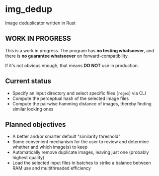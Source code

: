 # img_dedup
Image deduplicator written in Rust

## WORK IN PROGRESS
This is a work in progress. The program has **no testing whatsoever**, and there is **no guarantee whatsoever** on forward-compatibility.

If it's not obvious enough, that means **DO NOT** use in production.

## Current status
- Specify an input directory and select specific files (`regex`) via CLI
- Compute the perceptual hash of the selected image files
- Compute the pairwise hamming distance of images, thereby finding similar looking ones

## Planned objectives
- A better and/or smarter default "similarity threshold"
- Some convenient mechanism for the user to review and determine whether and which image(s) to keep
- Automatically remove duplicate images, leaving just one (probably highest quality)
- Load the selected input files in batches to strike a balance between RAM use and multithreaded efficiency

